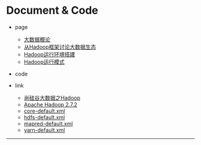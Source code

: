 
# Document & Code

- page
  - [大数据概论](https://github.com/zozospider/note/blob/master/data-system/Hadoop/Hadoop-video1-大数据概论.md)
  - [从Hadoop框架讨论大数据生态](https://github.com/zozospider/note/blob/master/data-system/Hadoop/Hadoop-video1-从Hadoop框架讨论大数据生态.md)
  - [Hadoop运行环境搭建](https://github.com/zozospider/note/blob/master/data-system/Hadoop/Hadoop-video1-Hadoop运行环境搭建.md)
  - [Hadoop运行模式](https://github.com/zozospider/note/blob/master/data-system/Hadoop/Hadoop-video1-Hadoop运行模式.md)

- code


- link
  - [尚硅谷大数据之Hadoop](https://www.bilibili.com/video/av32081351)
  - [Apache Hadoop 2.7.2](https://hadoop.apache.org/docs/r2.7.2/)
  - [core-default.xml](http://hadoop.apache.org/docs/r2.7.2/hadoop-project-dist/hadoop-common/core-default.xml)
  - [hdfs-default.xml](http://hadoop.apache.org/docs/r2.7.2/hadoop-project-dist/hadoop-hdfs/hdfs-default.xml)
  - [mapred-default.xml](http://hadoop.apache.org/docs/r2.7.2/hadoop-mapreduce-client/hadoop-mapreduce-client-core/mapred-default.xml)
  - [yarn-default.xml](http://hadoop.apache.org/docs/r2.7.2/hadoop-yarn/hadoop-yarn-common/yarn-default.xml)


---
